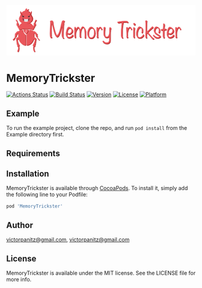 ![Banner](/resources/banner.png)

# MemoryTrickster
[![Actions Status](https://github.com/victorpanitz/MemoryTrickster/workflows/Swift/badge.svg)](https://github.com/victorpanitz/MemoryTrickster/actions)
[![Build Status](https://travis-ci.com/victorpanitz/MemoryTrickster.svg?token=y1oGzysboBwVUskrgH3k&branch=master)](https://travis-ci.com/victorpanitz/MemoryTrickster)
[![Version](https://img.shields.io/cocoapods/v/MemoryTrickster.svg?style=flat)](https://cocoapods.org/pods/MemoryTrickster)
[![License](https://img.shields.io/cocoapods/l/MemoryTrickster.svg?style=flat)](https://cocoapods.org/pods/MemoryTrickster)
[![Platform](https://img.shields.io/cocoapods/p/MemoryTrickster.svg?style=flat)](https://cocoapods.org/pods/MemoryTrickster)

## Example

To run the example project, clone the repo, and run `pod install` from the Example directory first.

## Requirements

## Installation

MemoryTrickster is available through [CocoaPods](https://cocoapods.org). To install
it, simply add the following line to your Podfile:

```ruby
pod 'MemoryTrickster'
```

## Author

victorpanitz@gmail.com, victorpanitz@gmail.com

## License

MemoryTrickster is available under the MIT license. See the LICENSE file for more info.
